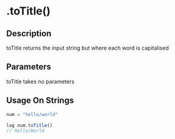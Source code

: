 # .toTitle()

## Description

toTitle returns the input string but where each word is capitalised

## Parameters

toTitle takes no parameters

## Usage On Strings

```javascript
num = "hello/world"

log num.toTitle()
// Hello/World
```
